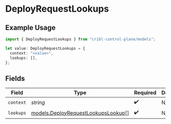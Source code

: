 # DeployRequestLookups

## Example Usage

```typescript
import { DeployRequestLookups } from "cribl-control-plane/models";

let value: DeployRequestLookups = {
  context: "<value>",
  lookups: [],
};
```

## Fields

| Field                                                                          | Type                                                                           | Required                                                                       | Description                                                                    |
| ------------------------------------------------------------------------------ | ------------------------------------------------------------------------------ | ------------------------------------------------------------------------------ | ------------------------------------------------------------------------------ |
| `context`                                                                      | *string*                                                                       | :heavy_check_mark:                                                             | N/A                                                                            |
| `lookups`                                                                      | [models.DeployRequestLookupsLookup](../models/deployrequestlookupslookup.md)[] | :heavy_check_mark:                                                             | N/A                                                                            |